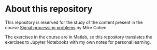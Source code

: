 # About this repository

This repository is reserved for the study of the content present in the course [Signal processing problems](https://www.udemy.com/course/signal-processing/) by Mike Cohen. 

The exercises in the course are in Matlab, so this repository translates the exercises to Jupyter Notebooks with my own notes for personal learning.



